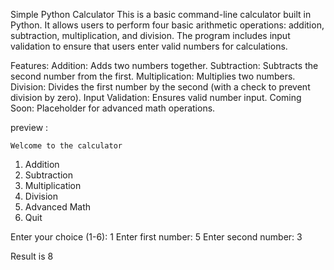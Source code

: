 Simple Python Calculator
    This is a basic command-line calculator built in Python. It allows users to perform four basic arithmetic operations: addition, subtraction, multiplication, and division. The program includes input validation to ensure that users enter valid numbers for calculations.

Features:
    Addition: Adds two numbers together.
    Subtraction: Subtracts the second number from the first.
    Multiplication: Multiplies two numbers.
    Division: Divides the first number by the second (with a check to prevent division by zero).
    Input Validation: Ensures valid number input.
    Coming Soon: Placeholder for advanced math operations.

preview :
 
    Welcome to the calculator

1. Addition
2. Subtraction
3. Multiplication
4. Division
5. Advanced Math
6. Quit

Enter your choice (1-6): 1
Enter first number: 5
Enter second number: 3

Result is 8
